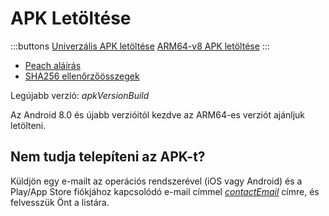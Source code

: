 # APK Letöltése

:::buttons
[Univerzális APK letöltése]($apkUniversalUrl$)
[ARM64-v8 APK letöltése]($apkArm64v8Url$)
:::

- [Peach aláírás]($apkSignaturesUrl$)
- [SHA256 ellenőrzőösszegek]($apkChecksumsUrl$)

Legújabb verzió: $apkVersionBuild$

Az Android 8.0 és újabb verzióitól kezdve az ARM64-es verziót ajánljuk letölteni.

## Nem tudja telepíteni az APK-t?

Küldjön egy e-mailt az operációs rendszerével (iOS vagy Android) és a Play/App Store fiókjához kapcsolódó e-mail címmel
[$contactEmail$](mailto:$contactEmail$) címre, és felvesszük Önt a listára.
